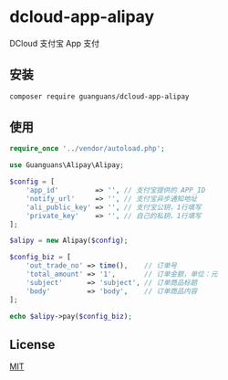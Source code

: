 # dcloud-app-alipay

DCloud 支付宝 App 支付

## 安装

``` bash
composer require guanguans/dcloud-app-alipay
```
## 使用

``` php
require_once '../vendor/autoload.php';

use Guanguans\Alipay\Alipay;

$config = [
    'app_id'         => '', // 支付宝提供的 APP_ID
    'notify_url'     => '', // 支付宝异步通知地址
    'ali_public_key' => '', // 支付宝公钥，1行填写
    'private_key'    => '', // 自己的私钥，1行填写
];

$alipy = new Alipay($config);

$config_biz = [
    'out_trade_no' => time(),    // 订单号
    'total_amount' => '1',       // 订单金额，单位：元
    'subject'      => 'subject', // 订单商品标题
    'body'         => 'body',    // 订单商品内容
];

echo $alipy->pay($config_biz);
```

## License

[MIT](LICENSE)